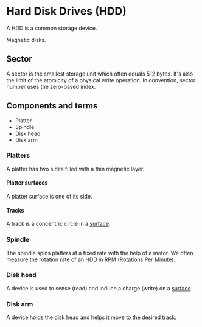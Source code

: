 # Hard Disk Drives (HDD)

A HDD is a common storage device.

Magnetic disks.

## Sector

A sector is the smallest storage unit which often equals 512 bytes. It's also the limit of the atomicity of a physical write operation. In convention, sector number uses the zero-based index.

## Components and terms

- Platter
- Spindle
- Disk head
- Disk arm

### Platters

A platter has two sides filled with a thin magnetic layer.

#### Platter surfaces

A platter surface is one of its side.

#### Tracks

A track is a concentric circle in a [surface](#platter-surfaces).

### Spindle

The spindle spins platters at a fixed rate with the help of a motor. We often measure the rotation rate of an HDD in RPM (Rotations Per Minute).

### Disk head

A device is used to sense (read) and induce a charge (write) on a [surface](#platter-surfaces).

### Disk arm

A device holds the [disk head](#disk-head) and helps it move to the desired [track](#tracks).